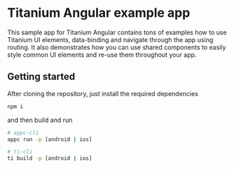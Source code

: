 # Titanium Angular example app

This sample app for Titanium Angular contains tons of examples how to use Titanium UI elements, data-binding and navigate through the app using routing. It also demonstrates how you can use shared components to easily style common UI elements and re-use them throughout your app.

## Getting started

After cloning the repository, just install the required dependencies

```sh
npm i
```

and then build and run

```sh
# appc-cli
appc run -p [android | ios]

# ti-cli
ti build -p [android | ios]
```
